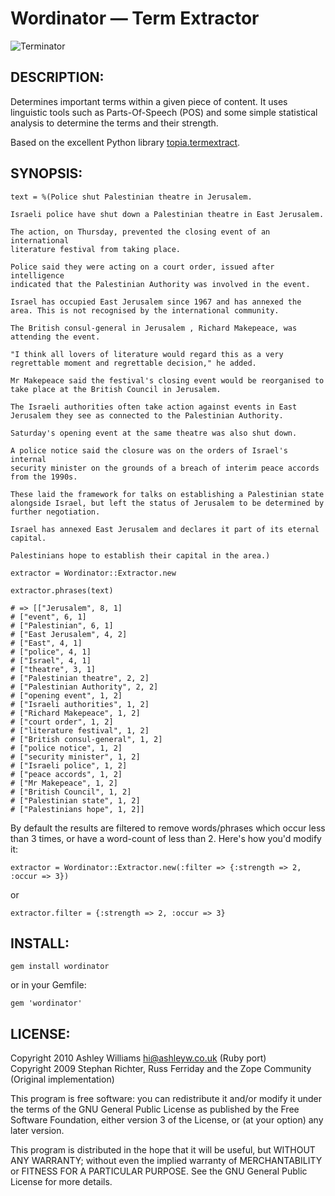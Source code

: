# Wordinator — Term Extractor

![Terminator](http://t2.gstatic.com/images?q=tbn:WsQuaNoyT47gEM:http://img169.imageshack.us/img169/8233/dessinshwaug0.jpg&t=1)

## DESCRIPTION:

Determines important terms within a given piece of content. It
uses linguistic tools such as Parts-Of-Speech (POS) and some simple
statistical analysis to determine the terms and their strength.

Based on the excellent Python library [topia.termextract](http://pypi.python.org/pypi/topia.termextract/).

## SYNOPSIS:
    
    text = %(Police shut Palestinian theatre in Jerusalem.
    
    Israeli police have shut down a Palestinian theatre in East Jerusalem.
    
    The action, on Thursday, prevented the closing event of an international
    literature festival from taking place.
    
    Police said they were acting on a court order, issued after intelligence
    indicated that the Palestinian Authority was involved in the event.
    
    Israel has occupied East Jerusalem since 1967 and has annexed the
    area. This is not recognised by the international community.
    
    The British consul-general in Jerusalem , Richard Makepeace, was
    attending the event.
    
    "I think all lovers of literature would regard this as a very
    regrettable moment and regrettable decision," he added.
    
    Mr Makepeace said the festival's closing event would be reorganised to
    take place at the British Council in Jerusalem.
    
    The Israeli authorities often take action against events in East
    Jerusalem they see as connected to the Palestinian Authority.
    
    Saturday's opening event at the same theatre was also shut down.
    
    A police notice said the closure was on the orders of Israel's internal
    security minister on the grounds of a breach of interim peace accords
    from the 1990s.
    
    These laid the framework for talks on establishing a Palestinian state
    alongside Israel, but left the status of Jerusalem to be determined by
    further negotiation.
    
    Israel has annexed East Jerusalem and declares it part of its eternal
    capital.
    
    Palestinians hope to establish their capital in the area.)
    
    extractor = Wordinator::Extractor.new

    extractor.phrases(text)
    
    # => [["Jerusalem", 8, 1]
    # ["event", 6, 1]
    # ["Palestinian", 6, 1]
    # ["East Jerusalem", 4, 2]
    # ["East", 4, 1]
    # ["police", 4, 1]
    # ["Israel", 4, 1]
    # ["theatre", 3, 1]
    # ["Palestinian theatre", 2, 2]
    # ["Palestinian Authority", 2, 2]
    # ["opening event", 1, 2]
    # ["Israeli authorities", 1, 2]
    # ["Richard Makepeace", 1, 2]
    # ["court order", 1, 2]
    # ["literature festival", 1, 2]
    # ["British consul-general", 1, 2]
    # ["police notice", 1, 2]
    # ["security minister", 1, 2]
    # ["Israeli police", 1, 2]
    # ["peace accords", 1, 2]
    # ["Mr Makepeace", 1, 2]
    # ["British Council", 1, 2]
    # ["Palestinian state", 1, 2]
    # ["Palestinians hope", 1, 2]]
    
    
By default the results are filtered to remove words/phrases which occur less than 3 times, or have a word-count of less than 2. Here's how you'd modify it:
    
`extractor = Wordinator::Extractor.new(:filter => {:strength => 2, :occur => 3})`

or

`extractor.filter = {:strength => 2, :occur => 3}`

## INSTALL:

    gem install wordinator

or in your Gemfile:

    gem 'wordinator'

## LICENSE:

Copyright 2010 Ashley Williams <hi@ashleyw.co.uk> (Ruby port)  
Copyright 2009 Stephan Richter, Russ Ferriday and the Zope Community (Original implementation)  

This program is free software: you can redistribute it and/or modify
it under the terms of the GNU General Public License as published by
the Free Software Foundation, either version 3 of the License, or
(at your option) any later version.

This program is distributed in the hope that it will be useful,
but WITHOUT ANY WARRANTY; without even the implied warranty of
MERCHANTABILITY or FITNESS FOR A PARTICULAR PURPOSE.  See the
GNU General Public License for more details.

